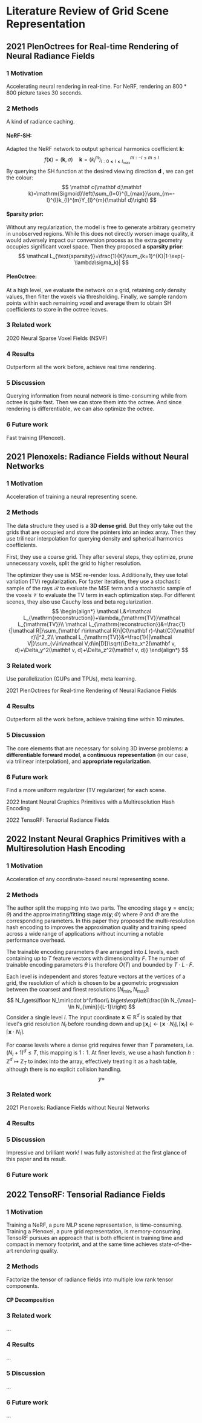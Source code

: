 # Literature Review of Grid Scene Representation

## 2021 PlenOctrees for Real-time Rendering of Neural Radiance Fields

### 1 Motivation

Accelerating neural rendering in real-time. For NeRF, rendering an $800 * 800$ picture takes 30 seconds.

### 2 Methods

A kind of radiance caching.

#### NeRF-SH:

Adapted the NeRF network to output spherical harmonics coefficient $\mathbf k$:
$$
f(\mathbf x)=(\mathbf k,\sigma)\quad\mathbf k=(k_{l}^{m})_{l:0\le l\le l_{\max}}^{m:-l\le m\le l}
$$
By querying the SH function at the desired viewing direction $\mathbf d$ , we can get the colour:
$$
\mathbf c(\mathbf d;\mathbf k)=\mathrm{Sigmoid}\left(\sum_{l=0}^{l_{max}}\sum_{m=-l}^{l}k_{l}^{m}Y_{l}^{m}(\mathbf d)\right)
$$

#### Sparsity prior:

Without any regularization, the model is free to generate arbitrary geometry in unobserved regions. While this does not directly worsen image quality, it would adversely impact our conversion process as the extra geometry occupies significant voxel space. Then they proposed **a sparsity prior**:
$$
\mathcal L_{\text{sparsity}}=\frac{1}{K}\sum_{k=1}^{K}|1-\exp(-\lambda\sigma_k)|
$$

#### PlenOctree:

At a high level, we evaluate the network on a grid, retaining only density values, then filter the voxels via thresholding. Finally, we sample random points within each remaining voxel and average them to obtain SH coefficients to store in the octree leaves.

### 3 Related work

2020 Neural Sparse Voxel Fields (NSVF)

### 4 Results

Outperform all the work before, achieve real time rendering.

### 5 Discussion

Querying information from neural network is time-consuming while from octree is quite fast. Then we can store them into the octree. And since rendering is differentiable, we can also optimize the octree.

### 6 Future work

Fast training (Plenoxel).

## 2021 Plenoxels: Radiance Fields without Neural Networks

### 1 Motivation

Acceleration of training a neural representing scene.

### 2 Methods

The data structure they used is a **3D dense grid**. But they only take out the grids that are occupied and store the pointers into an index array. Then they use trilinear interpolation for querying density and spherical harmonics coefficients.

First, they use a coarse grid. They after several steps, they optimize, prune unnecessary voxels, split the grid to higher resolution.

The optimizer they use is MSE re-render loss. Additionally, they use total variation (TV) regularization. For faster iteration, they use a stochastic sample of the rays $\mathcal R$ to evaluate the MSE term and a stochastic sample of the voxels $\mathcal V$ to evaluate the TV term in each optimization step. For different scenes, they also use Cauchy loss and beta regularization.
$$
\begin{align*}
\mathcal L&=\mathcal L_{\mathrm{reconstruction}}+\lambda_{\mathrm{TV}}\mathcal L_{\mathrm{TV}}\\
\mathcal L_{\mathrm{reconstruction}}&=\frac{1}{|\mathcal R|}\sum_{\mathbf r\in\mathcal R}\|C(\mathbf r)-\hat{C}(\mathbf r)\|^2_2\\
\mathcal L_{\mathrm{TV}}&=\frac{1}{|\mathcal V|}\sum_{v\in\mathcal V,d\in[D]}\sqrt{\Delta_x^2(\mathbf v, d)+\Delta_y^2(\mathbf v, d)+\Delta_z^2(\mathbf v, d)}
\end{align*}
$$

### 3 Related work

Use parallelization (GUPs and TPUs), meta learning.

2021 PlenOctrees for Real-time Rendering of Neural Radiance Fields

### 4 Results

Outperform all the work before, achieve training time within 10 minutes.

### 5 Discussion

The core elements that are necessary for solving 3D inverse problems: **a differentiable forward model**, **a continuous representation** (in our case, via trilinear interpolation), and **appropriate regularization**.

### 6 Future work

Find a more uniform regularizer (TV regularizer) for each scene.

2022 Instant Neural Graphics Primitives with a Multiresolution Hash Encoding

2022 TensoRF: Tensorial Radiance Fields

## 2022 Instant Neural Graphics Primitives with a Multiresolution Hash Encoding

### 1 Motivation

Acceleration of any coordinate-based neural representing scene.

### 2 Methods

The author split the mapping into two parts. The encoding stage $\mathbf y = \mathrm{enc}(x;\theta)$ and the approximating/fitting stage $m(\mathbf y;\Phi)$ where $\theta$ and $\Phi$ are the corresponding parameters. In this paper they proposed the multi-resolution hash encoding to improves the approximation quality and training speed across a wide range of applications without incurring a notable performance overhead.

The trainable encoding parameters $\theta$ are arranged into $L$ levels, each containing up to $T$ feature vectors with dimensionality $F$. The number of trainable encoding parameters $\theta$ is therefore $O(T)$ and bounded by $T\cdot L\cdot F$.

Each level is independent and stores feature vectors at the vertices of a grid, the resolution of which is chosen to be a geometric progression between the coarsest and finest resolutions $[N_{\min}, N_{\max}]$:
$$
N_l\gets\lfloor N_\min\cdot b^l\rfloor\\
b\gets\exp\left(\frac{\ln N_{\max}-\ln N_{\min}}{L-1}\right)
$$
Consider a single level $l$. The input coordinate $\mathbf x\in\mathbb R^d$ is scaled by that level's grid resolution $N_l$ before rounding down and up $\lfloor\mathbf x_l\rfloor\gets\lfloor\mathbf x\cdot N_{l}\rfloor,\lceil\mathbf x_l\rceil\gets\lceil\mathbf x\cdot N_l\rceil$.

For coarse levels where a dense grid requires fewer than $T$ parameters, i.e. $(N_l+1)^d\le T$, this mapping is $1:1$. At finer levels, we use a hash function $h:\mathbb Z^d\mapsto\mathbb Z_T$ to index into the array, effectively treating it as a hash table, although there is no explicit collision handling.
$$
y = 
$$


### 3 Related work

2021 Plenoxels: Radiance Fields without Neural Networks

### 4 Results

### 5 Discussion

Impressive and brilliant work! I was fully astonished at the first glance of this paper and its result.

### 6 Future work



## 2022 TensoRF: Tensorial Radiance Fields

### 1 Motivation

Training a NeRF, a pure MLP scene representation, is time-consuming. Training a Plenoxel, a pure grid representation, is memory-consuming. TensoRF pursues an approach that is both efficient in training time and compact in memory footprint, and at the same time achieves state-of-the-art rendering quality.

### 2 Methods

Factorize the tensor of radiance fields into multiple low rank tensor components.

#### CP Decomposition



### 3 Related work

...

### 4 Results

...

### 5 Discussion

...

### 6 Future work

...
